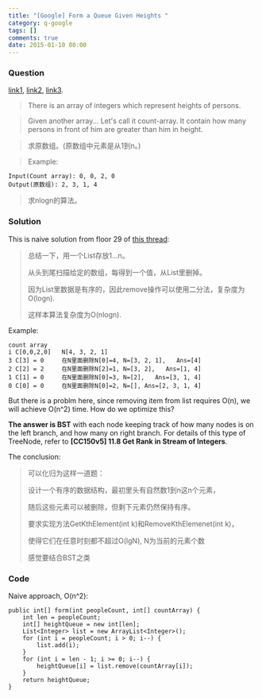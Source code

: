 ```yaml
---
title: "[Google] Form a Queue Given Heights "
category: q-google
tags: []
comments: true
date: 2015-01-10 00:00
---
```



### Question 

[link1](http://www.geeksforgeeks.org/reverse-a-stack-using-recursion/), [link2](http://www.weiming.info/zhuti/JobHunting/31903469/), [link3](http://www.mitbbs.com/article_t1/JobHunting/32856675_0_1.html#top). 

> There is an array of integers which represent heights of persons. 

> Given another array... Let's call it count-array. It contain how many persons in front of him are greater than him in height. 

> 求原数组。(原数组中元素是从1到n。)

> Example: 

    Input(Count array): 0, 0, 2, 0
    Output(原数组): 2, 3, 1, 4

> 求nlogn的算法。

### Solution

This is naive solution from floor 29 of [this thread](http://www.weiming.info/zhuti/JobHunting/31903469/): 

>总结一下，用一个List存放1...n。
>
>从头到尾扫描给定的数组，每得到一个值，从List里删掉。
>
>因为List里数据是有序的，因此remove操作可以使用二分法，复杂度为O(logn).
>
>这样本算法复杂度为O(nlogn).

Example: 

    count array 
    i C[0,0,2,0]   N[4, 3, 2, 1]
    3 C[3] = 0     在N里面删除N[0]=4, N=[3, 2, 1],   Ans=[4]
    2 C[2] = 2     在N里面删除N[2]=1, N=[3, 2],   Ans=[1, 4]
    1 C[1] = 0     在N里面删除N[0]=3, N=[2],   Ans=[3, 1, 4]
    0 C[0] = 0     在N里面删除N[0]=2, N=[], Ans=[2, 3, 1, 4]

But there is a problm here, since removing item from list requires O(n), we will achieve O(n^2) time. How do we optimize this? 

__The answer is BST__ with each node keeping track of how many nodes is on the left branch, and how many on right branch. For details of this type of TreeNode, refer to __[CC150v5] 11.8 Get Rank in Stream of Integers__. 

The conclusion: 

>可以化归为这样一道题：
>
>设计一个有序的数据结构，最初里头有自然数1到n这n个元素，
>
>随后这些元素可以被删除，但剩下元素仍然保持有序。
>
>要求实现方法GetKthElement(int k)和RemoveKthElemenet(int k)，
>
>使得它们在任意时刻都不超过O(lgN), N为当前的元素个数
>
>感觉要结合BST之类

### Code

Naive approach, O(n^2): 

	public int[] form(int peopleCount, int[] countArray) {
		int len = peopleCount;
		int[] heightQueue = new int[len];
		List<Integer> list = new ArrayList<Integer>();
		for (int i = peopleCount; i > 0; i--) {
			list.add(i);
		}
		for (int i = len - 1; i >= 0; i--) {
			heightQueue[i] = list.remove(countArray[i]);
		}
		return heightQueue;
	}

